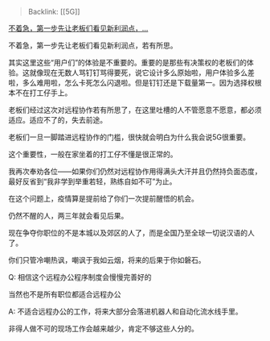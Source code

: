> Backlink: [[5G]]

[不着急，第一步先让老板们看见新利润点，…](https://www.zhihu.com/pin/1216543276737949696)

不着急，第一步先让老板们看见新利润点，若有所思。  

其实这里这些“用户们”的体验是不重要的。重要的是那些有决策权的老板们的体验。这就像现在无数人骂钉钉骂得要死，说它设计多么原始啦，用户体验多么差啦，多么难用啦，怎么卡死怎么闪退啦。但是钉钉还是下载量第一。因为选择权根本不在打工仔手上。  

老板们经过这次对远程协作若有所思了，在这里吐槽的人不管愿意不愿意，都必须适应。适应不了的，失去前途。  

老板们一旦一脚踏进远程协作的门槛，很快就会明白为什么我会说5G很重要。  

这个重要性，一般在家坐着的打工仔不懂是很正常的。

我再次奉劝各位——如果你们仍然对远程协作用得满头大汗并且仍然持负面态度，最好反省到“我非学到举重若轻，熟练自如不可”为止。  

在这个问题上，疫情算是提前给了你们一次提前醒悟的机会。  

仍然不醒的人，两三年就会看见后果。  

现在争夺你职位的不是本城以及郊区的人了，而是全国乃至全球一切说汉语的人了。  

你们只管冷嘲热讽，嘲讽于我如云烟，将来的后果于你如磐石。

Q: 相信这个远程办公程序制度会慢慢完善好的

当然也不是所有职位都适合远程办公

A: 不适合远程办公的工作，将来大部分会落进机器人和自动化流水线手里。  

非得人做不可的现场工作会越来越少，肯定不够这些人分的。
